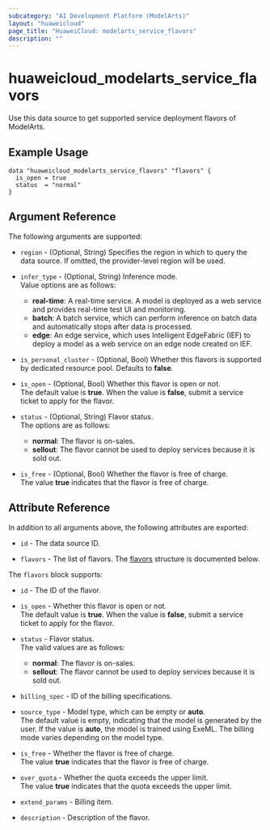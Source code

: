 ```yaml
---
subcategory: "AI Development Platform (ModelArts)"
layout: "huaweicloud"
page_title: "HuaweiCloud: modelarts_service_flavors"
description: ""
---
```


# huaweicloud_modelarts_service_flavors

Use this data source to get supported service deployment flavors of ModelArts.

## Example Usage

```hcl
data "huaweicloud_modelarts_service_flavors" "flavors" {
  is_open = true
  status  = "normal"
}
```

## Argument Reference

The following arguments are supported:

* `region` - (Optional, String) Specifies the region in which to query the data source.
  If omitted, the provider-level region will be used.

* `infer_type` - (Optional, String) Inference mode.  
  Value options are as follows:
    + **real-time**: A real-time service. A model is deployed as a web service and provides real-time test UI and monitoring.
    + **batch**: A batch service, which can perform inference on batch data and automatically stops after data is processed.
    + **edge**: An edge service, which uses Intelligent EdgeFabric (IEF) to deploy a model as a web service on an edge
        node created on IEF.

* `is_personal_cluster` - (Optional, Bool) Whether this flavors is supported by dedicated resource pool.
  Defaults to **false**.

* `is_open` - (Optional, Bool) Whether this flavor is open or not.  
  The default value is **true**.
  When the value is **false**, submit a service ticket to apply for the flavor.

* `status` - (Optional, String) Flavor status.  
  The options are as follows:
    + **normal**: The flavor is on-sales.
    + **sellout**: The flavor cannot be used to deploy services because it is sold out.

* `is_free` - (Optional, Bool) Whether the flavor is free of charge.  
   The value **true** indicates that the flavor is free of charge.

## Attribute Reference

In addition to all arguments above, the following attributes are exported:

* `id` - The data source ID.

* `flavors` - The list of flavors.
  The [flavors](#serviceFlavors_Flavors) structure is documented below.

<a name="serviceFlavors_Flavors"></a>
The `flavors` block supports:

* `id` - The ID of the flavor.

* `is_open` - Whether this flavor is open or not.  
  The default value is **true**.
  When the value is **false**, submit a service ticket to apply for the flavor.

* `status` - Flavor status.  
  The valid values are as follows:
    + **normal**: The flavor is on-sales.
    + **sellout**: The flavor cannot be used to deploy services because it is sold out.

* `billing_spec` - ID of the billing specifications.

* `source_type` - Model type, which can be empty or **auto**.  
  The default value is empty, indicating that the model is generated by the user.
  If the value is **auto**, the model is trained using ExeML.
  The billing mode varies depending on the model type.

* `is_free` - Whether the flavor is free of charge.  
  The value **true** indicates that the flavor is free of charge.

* `over_quota` - Whether the quota exceeds the upper limit.  
  The value **true** indicates that the quota exceeds the upper limit.

* `extend_params` - Billing item.

* `description` - Description of the flavor.
